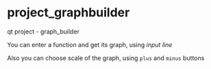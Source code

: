 # project_graphbuilder

qt project - graph_builder

You can enter a function and get its graph, using *input line*

Also you can choose scale of the graph, using ```plus``` and ```minus``` buttons

